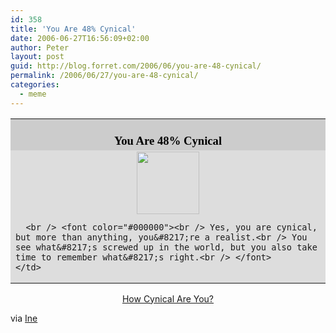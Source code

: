 ```yaml
---
id: 358
title: 'You Are 48% Cynical'
date: 2006-06-27T16:56:09+02:00
author: Peter
layout: post
guid: http://blog.forret.com/2006/06/you-are-48-cynical/
permalink: /2006/06/27/you-are-48-cynical/
categories:
  - meme
---
```

<table border="0" align="center" width="350" cellPadding="2" cellSpacing="0">
  <tr>
    <td bgColor="#cccccc" align="center">
      <font face="Georgia, Times New Roman, Times, serif" style="font-size: 14pt; color: black"><br /> <strong>You Are 48% Cynical</strong><br /> </font>
    </td>
  </tr>
  
  <tr>
    <td bgColor="#dddddd">
      <center>
        <img  width="100" src="http://images.blogthings.com/howcynicalareyouquiz/cynical-3.jpg" height="100" />
      </center>
      
      <br /> <font color="#000000"><br /> Yes, you are cynical, but more than anything, you&#8217;re a realist.<br /> You see what&#8217;s screwed up in the world, but you also take time to remember what&#8217;s right.<br /> </font>
    </td>
  </tr>
</table>

<p align="center">
  <a href="http://www.blogthings.com/howcynicalareyouquiz/">How Cynical Are You?</a>
</p>

via [Ine](http://mastuvu.typepad.com/monuments/2006/06/how_cynical_are.html)